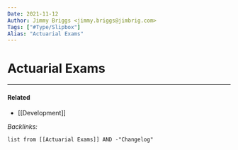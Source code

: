 ```yaml
---
Date: 2021-11-12
Author: Jimmy Briggs <jimmy.briggs@jimbrig.com>
Tags: ["#Type/Slipbox"]
Alias: "Actuarial Exams"
---
```


# Actuarial Exams

***

#### Related

- [[Development]]

*Backlinks:*

```dataview
list from [[Actuarial Exams]] AND -"Changelog"
```